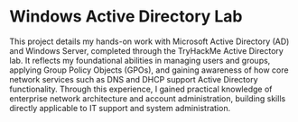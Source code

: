 <h1> Windows Active Directory Lab </h1>

This project details my hands-on work with Microsoft Active Directory (AD) and Windows Server, completed through the TryHackMe Active Directory lab. It reflects my foundational abilities in managing users and groups, applying Group Policy Objects (GPOs), and gaining awareness of how core network services such as DNS and DHCP support Active Directory functionality. Through this experience, I gained practical knowledge of enterprise network architecture and account administration, building skills directly applicable to IT support and system administration.
